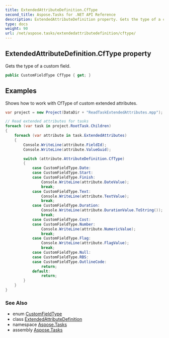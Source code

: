 ```yaml
---
title: ExtendedAttributeDefinition.CfType
second_title: Aspose.Tasks for .NET API Reference
description: ExtendedAttributeDefinition property. Gets the type of a custom field
type: docs
weight: 90
url: /net/aspose.tasks/extendedattributedefinition/cftype/
---
```

## ExtendedAttributeDefinition.CfType property

Gets the type of a custom field.

```csharp
public CustomFieldType CfType { get; }
```

## Examples

Shows how to work with CfType of custom extended attributes.

```csharp
var project = new Project(DataDir + "ReadTaskExtendedAttributes.mpp");

// Read extended attributes for tasks
foreach (var task in project.RootTask.Children)
{
    foreach (var attribute in task.ExtendedAttributes)
    {
        Console.WriteLine(attribute.FieldId);
        Console.WriteLine(attribute.ValueGuid);

        switch (attribute.AttributeDefinition.CfType)
        {
            case CustomFieldType.Date:
            case CustomFieldType.Start:
            case CustomFieldType.Finish:
                Console.WriteLine(attribute.DateValue);
                break;
            case CustomFieldType.Text:
                Console.WriteLine(attribute.TextValue);
                break;
            case CustomFieldType.Duration:
                Console.WriteLine(attribute.DurationValue.ToString());
                break;
            case CustomFieldType.Cost:
            case CustomFieldType.Number:
                Console.WriteLine(attribute.NumericValue);
                break;
            case CustomFieldType.Flag:
                Console.WriteLine(attribute.FlagValue);
                break;
            case CustomFieldType.Null:
            case CustomFieldType.RBS:
            case CustomFieldType.OutlineCode:
                return;
            default:
                return;
        }
    }
}
```

### See Also

* enum [CustomFieldType](../../customfieldtype/)
* class [ExtendedAttributeDefinition](../)
* namespace [Aspose.Tasks](../../extendedattributedefinition/)
* assembly [Aspose.Tasks](../../../)


